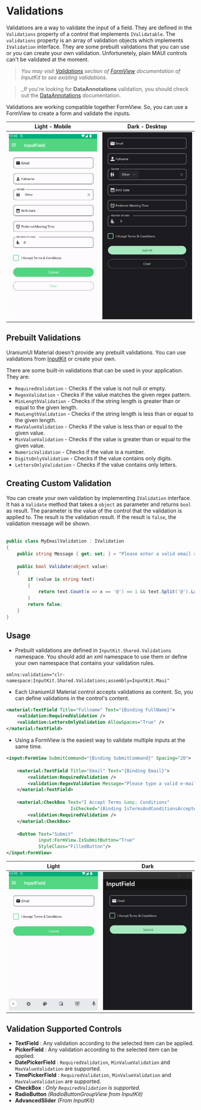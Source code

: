 # Validations
Validations are a way to validate the input of a field. They are defined in the `Validations` property of a control that implements `IValidatable`. The `validations` property is an array of validation objects which implements `IValidation` interface. They are some prebuilt validations that you can use or you can create your own validation. Unfortunetely, plain MAUI controls can't be validated at the moment.

> _You may visit [Validations](https://enisn-projects.io/docs/en/inputkit/latest/components/controls/FormView#validations) section of [FormView](https://enisn-projects.io/docs/en/inputkit/latest/components/controls/FormView) documentation of InputKit to see existing validations._

> _If you're looking for **DataAnnotations** validation, you should check out the [DataAnnotations](../../validations/DataAnnotations.md) documentation.

Validations are working compatible together FormView. So, you can use a FormView to create a form and validate the inputs.

| Light - Mobile | Dark - Desktop |
|--- | --- |
| ![MAUI Validation](images/validations-all-demo-light-android.gif) | ![MAUI Validation](images/validations-all-demo-dark-windows.gif) |

## Prebuilt Validations
UraniumUI Material doesn't provide any prebuilt validations. You can use validations from [InputKit](https://enisn-projects.io/docs/en/inputkit/latest/components/controls/FormView#validations) or create your own.

There are some built-in validations that can be used in your application. They are:

  * `RequiredValidation` - Checks if the value is not null or empty.
  * `RegexValidation` - Checks if the value matches the given regex pattern.
  * `MinLengthValidation` - Checks if the string length is greater than or equal to the given length.
  * `MaxLengthValidation` - Checks if the string length is less than or equal to the given length.
  * `MaxValueValidation` - Checks if the value is less than or equal to the given value.
  * `MinValueValidation` - Checks if the value is greater than or equal to the given value.
  * `NumericValidation` - Checks if the value is a number.
  * `DigitsOnlyValidation` - Checks if the value contains only digits.
  * `LettersOnlyValidation` - Checks if the value contains only letters.

## Creating Custom Validation

You can create your own validation by implementing `IValidation` interface. It has a `Validate` method that takes a `object` as parameter and returns `bool` as result. The parameter is the value of the control that the validation is applied to. The result is the validation result. If the result is `false`, the validation message will be shown.

```csharp

public class MyEmailValidation : IValidation
{
    public string Message { get; set; } = "Please enter a valid email address.";

    public bool Validate(object value)
    {
        if (value is string text)
        {
            return text.Count(x => x == '@') == 1 && text.Split('@').Last().Length >= 2;
        }
        return false;
    }
}
```

## Usage

* Prebuilt validations are defined in `InputKit.Shared.Validations` namespace. You should add an xml namespace to use them or define your own namespace that contains your validation rules.

```
xmlns:validation="clr-namespace:InputKit.Shared.Validations;assembly=InputKit.Maui"
```

* Each UraniumUI Material control accepts validations as content. So, you can define validations in the control's content.

```xml
<material:TextField Title="Fullname" Text="{Binding FullName}">
    <validation:RequiredValidation />
    <validation:LettersOnlyValidation AllowSpaces="True" />
</material:TextField>
```

* Using a FormView is the easiest way to validate multiple inputs at the same time.

```xml
<input:FormView SubmitCommand="{Binding SubmitCommand}" Spacing="20">

    <material:TextField Title="Email" Text="{Binding Email}">
        <validation:RequiredValidation />
        <validation:RegexValidation Message="Please type a valid e-mail address." Pattern="{x:Static input:AdvancedEntry.REGEX_EMAIL}"/>
    </material:TextField>

    <material:CheckBox Text="I Accept Terms &amp; Conditions"
                        IsChecked="{Binding IsTermsAndConditionsAccepted}">
        <validation:RequiredValidation />
    </material:CheckBox>

    <Button Text="Submit"
            input:FormView.IsSubmitButton="True"
            StyleClass="FilledButton"/>
</input:FormView>
```

| Light | Dark |
| --- | --- |
| ![MAUI Validations](images/validations-demo-light-android.gif) | ![MAUI Validations](images/validations-demo-dark-windows.gif) |


## Validation Supported Controls

- **TextField** : Any validation according to the selected item can be applied.
- **PickerField** : Any validation according to the selected item can be applied.
- **DatePickerField** : `RequiredValidation`, `MinValueValidation` and `MaxValueValidation` are supported.
- **TimePickerField** : `RequiredValidation`, `MinValueValidation` and `MaxValueValidation` are supported.
- **CheckBox** : _Only `RequiredValidation` is supported._
- **RadioButton** _(RadioButtonGroupView from InputKit)_
- **AdvancedSlider** _(From InputKit)_
